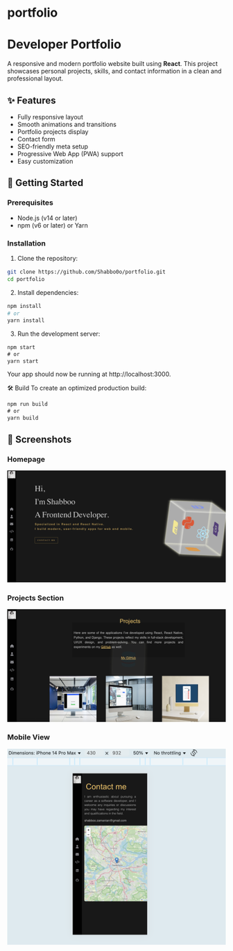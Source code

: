 # portfolio

# Developer Portfolio

A responsive and modern portfolio website built using **React**. This project showcases personal projects, skills, and contact information in a clean and professional layout.

## ✨ Features

- Fully responsive layout
- Smooth animations and transitions
- Portfolio projects display
- Contact form
- SEO-friendly meta setup
- Progressive Web App (PWA) support
- Easy customization

## 🚀 Getting Started

### Prerequisites

- Node.js (v14 or later)
- npm (v6 or later) or Yarn

### Installation

1. Clone the repository:

```bash
git clone https://github.com/Shabbo0o/portfolio.git
cd portfolio
```

2. Install dependencies:

```bash
npm install
# or
yarn install
```

3. Run the development server:

```
npm start
# or
yarn start
```

Your app should now be running at http://localhost:3000.

🛠 Build
To create an optimized production build:

```
npm run build
# or
yarn build
```

## 📸 Screenshots

### Homepage

![Homepage Screenshot](public/screenshots/home-page.png)

### Projects Section

![Projects Screenshot](public/screenshots/projects.png)

### Mobile View

![Mobile View Screenshot](public/screenshots/mobile-responsive.png)
